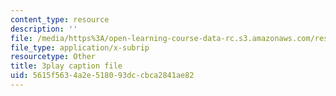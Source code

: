 ```yaml
---
content_type: resource
description: ''
file: /media/https%3A/open-learning-course-data-rc.s3.amazonaws.com/res-15-003-shaping-the-future-of-work-15-662x-spring-2016/5615f5634a2e518093dccbca2841ae82_PZQgldCzIjs.vtt
file_type: application/x-subrip
resourcetype: Other
title: 3play caption file
uid: 5615f563-4a2e-5180-93dc-cbca2841ae82
---
```

